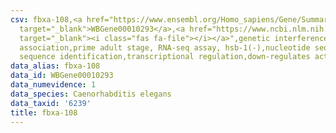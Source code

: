 ```yaml
---
csv: fbxa-108,<a href="https://www.ensembl.org/Homo_sapiens/Gene/Summary?db=core;g=WBGene00010293"
  target="_blank">WBGene00010293</a>,<a href="https://www.ncbi.nlm.nih.gov/pubmed/30894454"
  target="_blank"><i class="fas fa-file"></i></a>",genetic interference,functional
  association,prime adult stage, RNA-seq assay, hsb-1(-),nucleotide sequence identification,nucleotide
  sequence identification,transcriptional regulation,down-regulates activity
data_alias: fbxa-108
data_id: WBGene00010293
data_numevidence: 1
data_species: Caenorhabditis elegans
data_taxid: '6239'
title: fbxa-108
---
```

